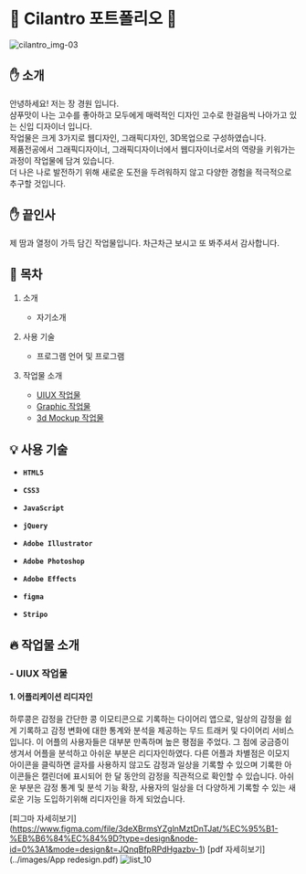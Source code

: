 ﻿# :seedling: Cilantro 포트폴리오 :green_book:

![cilantro_img-03](https://github.com/jkw507600/portfolio/assets/145305173/cbc12b1e-06a9-4fa4-97ca-c98da0927bdc)

## :hand: 소개

 안녕하세요! 저는 장 경원 입니다. <br> 샴푸맛이 나는 고수를 좋아하고 모두에게 매력적인 디자인 고수로 한걸음씩 나아가고 있는 신입 디자이너 입니다. <br> 작업물은 크게 3가지로 웹디자인, 그래픽디자인, 3D목업으로 구성하였습니다. 
 <br> 제품전공에서 그래픽디자이너, 그래픽디자이너에서 웹디자이너로서의 역량을 키워가는 과정이 작업물에 담겨 있습니다. <br> 더 나은 나로 발전하기 위해 새로운 도전을 두려워하지 않고 다양한 경험을 적극적으로 추구할 것입니다. 
 
## :hand: 끝인사

 제 땀과 열정이 가득 담긴 작업물입니다. 차근차근 보시고 또 봐주셔서 감사합니다.
 
## :loudspeaker: 목차 

1. 소개
     - 자기소개
      
2. 사용 기술
     - 프로그램 언어 및 프로그램

3. 작업물 소개
     - <a id="content3" href="#list_1">UIUX 작업물</a>
     - <a href="#list_2">Graphic 작업물</a>
     - <a href="#list_3">3d Mockup 작업물</a>

## :bulb: 사용 기술


- **`HTML5`** 

- **`CSS3`**

- **`JavaScript`**

- **`jQuery`**

- **`Adobe Illustrator`**

- **`Adobe Photoshop`**

- **`Adobe Effects`**

- **`figma`**
 
- **`Stripo`**


## :fire: 작업물 소개

  
### - <a id="list_1">UIUX 작업물</a>  

#### 1. 어플리케이션 리디자인     

 하루콩은 감정을 간단한 콩 이모티콘으로 기록하는 다이어리 앱으로, 일상의 감정을 쉽게 기록하고 감정 변화에 대한 통계와 분석을 제공하는 무드 트래커 및 다이어리 서비스입니다. 이 어플의 사용자들은 대부분 만족하며 높은 평점을 주었다. 그 점에 궁금증이 생겨서 어플을 분석하고 아쉬운 부분은 리디자인하였다. 다른 어플과 차별점은 이모지 아이콘을 클릭하면 글자를 사용하지 않고도 감정과 일상을 기록할 수 있으며 기록한 아이콘들은 캘린더에 표시되어 한 달 동안의 감정을 직관적으로 확인할 수 있습니다. 아쉬운 부분은 감정 통계 및 분석 기능 확장, 사용자의 일상을 더 다양하게 기록할 수 있는 새로운 기능 도입하기위해 리디자인을 하게 되었습니다.

[피그마 자세히보기] (https://www.figma.com/file/3deXBrmsYZglnMztDnTJat/%EC%95%B1-%EB%B6%84%EC%84%9D?type=design&node-id=0%3A1&mode=design&t=JQnqBfpRPdHgazbv-1)
[pdf 자세히보기] (../images/App redesign.pdf)
![list_10](https://github.com/jkw507600/portfolio/assets/145305173/dc4b064a-d199-4dc1-b0dc-cb24a5381023)


